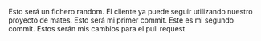 Esto será un fichero random. El cliente ya puede seguir utilizando nuestro proyecto de mates. Esto será mi primer commit. Este es mi segundo commit. Estos serán mis cambios para el pull request
